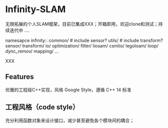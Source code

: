 # Infinity-SLAM
无限拓展的个人SLAM框架，目前已集成XXX；开箱即用，欢迎clone和测试；持续迭代中 ....

namesapce infinity::
    common/    # include sensor?
    utils/     # include transform?
    sensor/
    transform/
    io/
    optimization/
    filter/
    liosam/
    csmlio/
    legoloam/
    loop/
    dync_remov/
    mapping/
    ...

XXX


## Features
优雅的工程级C++实现，风格 Google Style，遵循 C++ 14 标准


## 工程风格（code style）
充分利用函数对象来设计接口，减少甚至避免各个模块间的耦合；